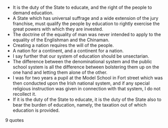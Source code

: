  - It is the duty of the State to educate, and the right of the people to demand education.
 - A State which has universal suffrage and a wide extension of the jury franchise, must qualify the people by education to rightly exercise the great powers with which they are invested.
 - The doctrine of the equality of man was never intended to apply to the equality of the Englishman and the Chinaman.
 - Creating a nation requires the will of the people.
 - A nation for a continent, and a continent for a nation.
 - I say further that our system of education should be unsectarian.
 - The difference between the denominational system and the public school system is all the difference between bolstering them up on the one hand and letting them alone of the other.
 - I was for two years a pupil at the Model School in Fort street which was then conducted upon the Irish national system, and if any special religious instruction was given in connection with that system, I do not recollect it.
 - If it is the duty of the State to educate, it is the duty of the State also to bear the burden of education, namely, the taxation out of which education is provided.

9 quotes